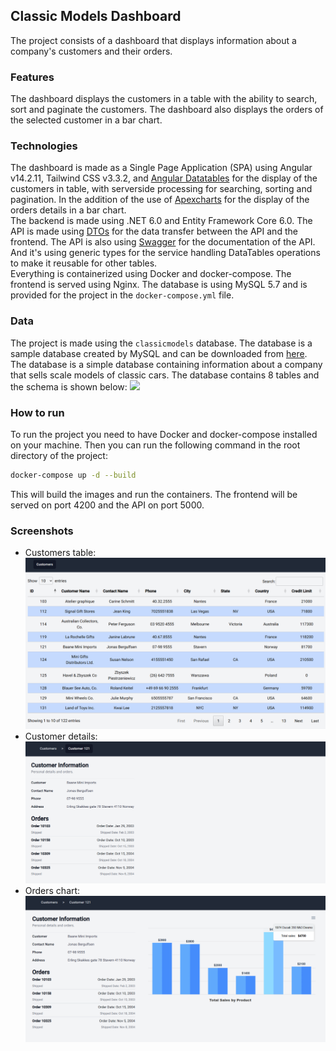 ## Classic Models Dashboard

The project consists of a dashboard that displays information about a company's customers and their orders.

### Features

The dashboard displays the customers in a table with the ability to search, sort and paginate the customers. The dashboard also displays the orders of the selected customer in a bar chart.

### Technologies

The dashboard is made as a Single Page Application (SPA) using Angular v14.2.11, Tailwind CSS v3.3.2, and [Angular Datatables](https://l-lin.github.io/angular-datatables/#/welcome) for the display of the customers in table, with serverside processing for searching, sorting and pagination. In the addition of the use of [Apexcharts](https://apexcharts.com/) for the display of the orders details in a bar chart.\
The backend is made using .NET 6.0 and Entity Framework Core 6.0. The API is made using [DTOs](https://docs.microsoft.com/en-us/aspnet/web-api/overview/data/using-web-api-with-entity-framework/part-5) for the data transfer between the API and the frontend. The API is also using [Swagger](https://swagger.io/) for the documentation of the API. And it's using generic types for the service handling DataTables operations to make it reusable for other tables.\
Everything is containerized using Docker and docker-compose. The frontend is served using Nginx. The database is using MySQL 5.7 and is provided for the project in the `docker-compose.yml` file.

### Data

The project is made using the `classicmodels` database. The database is a sample database created by MySQL and can be downloaded from [here](https://www.mysqltutorial.org/mysql-sample-database.aspx/). The database is a simple database containing information about a company that sells scale models of classic cars. The database contains 8 tables and the schema is shown below:
[<img src="https://www.mysqltutorial.org/wp-content/uploads/2009/12/MySQL-Sample-Database-Schema.png" width="620"/>](https://www.mysqltutorial.org/wp-content/uploads/2009/12/MySQL-Sample-Database-Schema.png)

### How to run

To run the project you need to have Docker and docker-compose installed on your machine. Then you can run the following command in the root directory of the project:

```bash
docker-compose up -d --build
```

This will build the images and run the containers. The frontend will be served on port 4200 and the API on port 5000.

### Screenshots

- Customers table:\
  <img src="readme-assets/customers.png" alt="Customers" width="720"/>
- Customer details:\
  <img src="readme-assets/customer.png" alt="Customer" width="720"/>
- Orders chart:\
  <img src="readme-assets/orders.png" alt="Orders" width="720"/>
